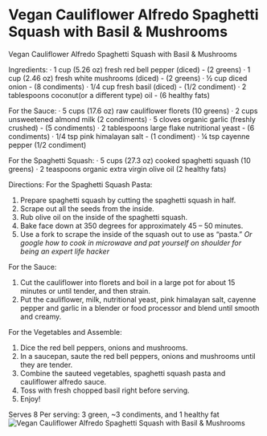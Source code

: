 # Vegan Cauliflower Alfredo Spaghetti Squash with Basil & Mushrooms

Vegan Cauliflower Alfredo Spaghetti Squash with Basil & Mushrooms

Ingredients:
· 1 cup (5.26 oz) fresh red bell pepper (diced) - (2 greens)
· 1 cup (2.46 oz) fresh white mushrooms (diced) - (2 greens)
· ½ cup diced onion - (8 condiments)
· 1/4 cup fresh basil (diced) - (1/2 condiment)
· 2 tablespoons coconut(or a different type) oil - (6 healthy fats)

For the Sauce:
· 5 cups (17.6 oz) raw cauliflower florets (10 greens)
· 2 cups unsweetened almond milk (2 condiments)
· 5 cloves organic garlic (freshly crushed) - (5 condiments)
· 2 tablespoons large flake nutritional yeast - (6 condiments)
· 1/4 tsp pink himalayan salt - (1 condiment)
· ¼ tsp cayenne pepper (1/2 condiment)

For the Spaghetti Squash:
· 5 cups (27.3 oz) cooked spaghetti squash (10 greens)
· 2 teaspoons organic extra virgin olive oil (2 healthy fats)

Directions:
For the Spaghetti Squash Pasta:
1. Prepare spaghetti squash by cutting the spaghetti squash in half.
2. Scrape out all the seeds from the inside.
3. Rub olive oil on the inside of the spaghetti squash.
4. Bake face down at 350 degrees for approximately 45 – 50 minutes.
5. Use a fork to scrape the inside of the squash out to use as “pasta.”
*Or google how to cook in microwave and pat yourself on shoulder for being an expert life hacker* 

For the Sauce:
1. Cut the cauliflower into florets and boil in a large pot for about 15 minutes or until tender, and then strain.
2. Put the cauliflower, milk, nutritional yeast, pink himalayan salt, cayenne pepper and garlic in a blender or food processor and blend until smooth and creamy.

For the Vegetables and Assemble:
1. Dice the red bell peppers, onions and mushrooms.
2. In a saucepan, saute the red bell peppers, onions and mushrooms until they are tender.
3. Combine the sauteed vegetables, spaghetti squash pasta and cauliflower alfredo sauce.
4. Toss with fresh chopped basil right before serving.
5. Enjoy!

Serves 8
Per serving: 3 green, ~3 condiments, and 1 healthy fat
![Vegan Cauliflower Alfredo Spaghetti Squash with Basil & Mushrooms](./Vegan%20Cauliflower%20Alfredo%20Spaghetti%20Squash%20with%20Basil%20&%20Mushrooms.png)


